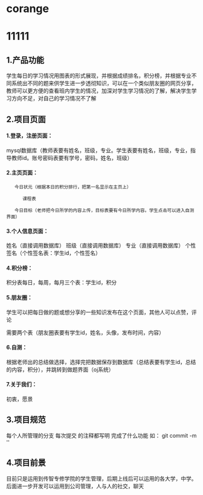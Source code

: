 # corange
# 11111
## 1.产品功能

学生每日的学习情况用图表的形式展现，并根据成绩排名，积分榜，并根据专业不同系统出不同的题来供学生进一步透彻知识，可以在一个类似朋友圈的网页分享，教师可以更方便的查看班内学生的情况，加深对学生学习情况的了解，解决学生学习方向不足，对自己的学习情况不了解

## 2.项目页面

#### 1.登录，注册页面：

mysql数据库（教师表要有姓名，班级，专业。学生表要有姓名，班级，专业，指导教师id。账号密码表要有学号，密码，姓名，班级）

#### 2.主页页面：

```
   今日状元（根据本日的积分排行，把第一名显示在主页上）

      课程表

   今日目标（老师把今日所学的内容上传，目标表要有今日所学内容。学生点击可以进入自测界面）
```

#### 3.个人信息页面：

姓名（直接调用数据库） 班级（直接调用数据库） 专业（直接调用数据库） 个性签名（个性签名表：学生id，个性签名）

#### 4.积分榜：

积分表每日，每周，每月三个表：学生id，积分

#### 5.朋友圈：

学生可以把每日做的题或想分享的一些知识发布在这个页面，其他人可以点赞，评论

需要两个表（朋友圈表要有学生id，姓名，头像，发布时间，内容）

#### 6.自测：

根据老师出的总结做选择，选择完把数据保存到数据库（总结表要有学生id，总结的内容，积分），并跳转到做题界面（oj系统）

#### 7.关于我们：

初衷，愿景

## 3.项目规范



每个人所管理的分支 每次提交 的注释都写明 完成了什么功能 如： git commit -m ''

## 4.项目前景

目前只是运用到传智专修学院的学生管理，后期上线后可以运用的各大学，中学。后面进一步开发可以运用到公司管理，人与人的社交，聊天